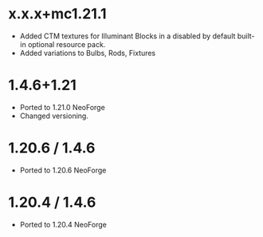 # x.x.x+mc1.21.1
* Added CTM textures for Illuminant Blocks in a disabled by default built-in optional resource pack.
* Added variations to Bulbs, Rods, Fixtures

# 1.4.6+1.21
* Ported to 1.21.0 NeoForge
* Changed versioning.

# 1.20.6 / 1.4.6
* Ported to 1.20.6 NeoForge

# 1.20.4 / 1.4.6
* Ported to 1.20.4 NeoForge